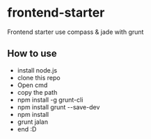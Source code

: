 frontend-starter
================

Frontend starter use compass &amp; jade with grunt

How to use
-----------

* install node.js
* clone this repo
* Open cmd
* copy the path
* npm install -g grunt-cli
* npm install grunt --save-dev
* npm install
* grunt jalan
* end :D